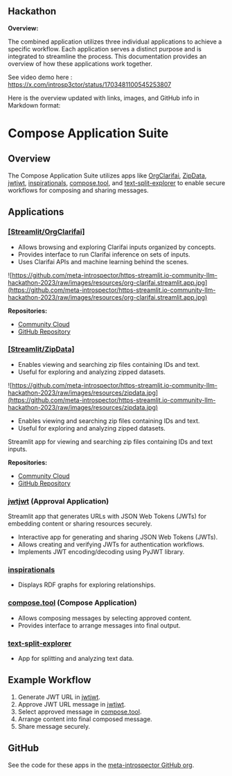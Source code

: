 ## Hackathon

**Overview:**

The combined application utilizes three individual applications to achieve a specific workflow. Each application serves a distinct purpose and is integrated to streamline the process. This documentation provides an overview of how these applications work together.

See video demo here :
https://x.com/introsp3ctor/status/1703481100545253807

Here is the overview updated with links, images, and GitHub info in Markdown format:

# Compose Application Suite

## Overview 

The Compose Application Suite utilizes apps like [OrgClarifai](https://org-clarifai.streamlit.app/), [ZipData](https://zipdata.streamlit.app/), [jwtjwt](https://jwtjwt.streamlit.app/), [inspirationals](https://introspector.streamlit.app/), [compose.tool](https://compose.streamlit.app/), and [text-split-explorer](https://splitt.streamlit.app/) to enable secure workflows for composing and sharing messages.

## Applications

### [[Streamlit/OrgClarifai]](https://org-clarifai.streamlit.app/)

- Allows browsing and exploring Clarifai inputs organized by concepts.  
- Provides interface to run Clarifai inference on sets of inputs.
- Uses Clarifai APIs and machine learning behind the scenes.

![https://github.com/meta-introspector/https-streamlit.io-community-llm-hackathon-2023/raw/images/resources/org-clarifai.streamlit.app.jpg](https://github.com/meta-introspector/https-streamlit.io-community-llm-hackathon-2023/raw/images/resources/org-clarifai.streamlit.app.jpg)

**Repositories:**

- [Community Cloud](https://org-clarifai.streamlit.app/)
- [GitHub Repository](https://github.com/meta-introspector/https-streamlit.io-community-llm-hackathon-2023)

### [[Streamlit/ZipData]](https://zipdata.streamlit.app/)
- Enables viewing and searching zip files containing IDs and text.
- Useful for exploring and analyzing zipped datasets.

![https://github.com/meta-introspector/https-streamlit.io-community-llm-hackathon-2023/raw/images/resources/zipdata.jpg](https://github.com/meta-introspector/https-streamlit.io-community-llm-hackathon-2023/raw/images/resources/zipdata.jpg)

- Enables viewing and searching zip files containing IDs and text.
- Useful for exploring and analyzing zipped datasets.

Streamlit app for viewing and searching zip files containing IDs and text inputs.

**Repositories:**

- [Community Cloud](https://zipdata.streamlit.app/)
- [GitHub Repository](https://github.com/meta-introspector/https-streamlit.io-community-llm-hackathon-2023/blob/data/src/streamlit_data.py)


### [jwtjwt](https://jwtjwt.streamlit.app/) (Approval Application)

Streamlit app that generates URLs with JSON Web Tokens (JWTs) for embedding content or sharing resources securely.

- Interactive app for generating and sharing JSON Web Tokens (JWTs).
- Allows creating and verifying JWTs for authentication workflows.
- Implements JWT encoding/decoding using PyJWT library.

### [inspirationals](https://introspector.streamlit.app/)

- Displays RDF graphs for exploring relationships.

### [compose.tool](https://compose.streamlit.app/) (Compose Application)

- Allows composing messages by selecting approved content. 
- Provides interface to arrange messages into final output.

### [text-split-explorer](https://splitt.streamlit.app/)

- App for splitting and analyzing text data.

## Example Workflow

1. Generate JWT URL in [jwtjwt](https://jwtjwt.streamlit.app/).
2. Approve JWT URL message in [jwtjwt](https://jwtjwt.streamlit.app/).
3. Select approved message in [compose.tool](https://compose.streamlit.app/).
4. Arrange content into final composed message. 
5. Share message securely.

## GitHub

See the code for these apps in the [meta-introspector GitHub org](https://github.com/meta-introspector).
